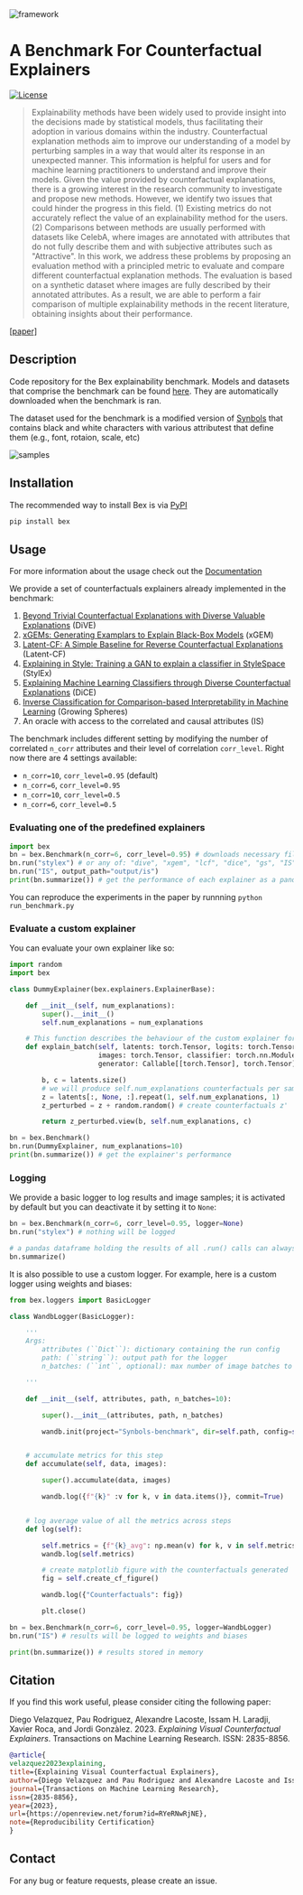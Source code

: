 <img src="images/cover.jpg" alt="framework"/>

# A Benchmark For Counterfactual Explainers

[![License](https://img.shields.io/badge/License-Apache%202.0-blue.svg)](https://opensource.org/licenses/Apache-2.0)

> Explainability methods have been widely used to provide insight into the decisions made by statistical models, thus facilitating their adoption in various domains within the industry. Counterfactual explanation methods aim to improve our understanding of a model by perturbing samples in a way that would alter its response in an unexpected manner. This information is helpful for users and for machine learning practitioners to understand and improve their models. Given the value provided by counterfactual explanations, there is a growing interest in the research community to investigate and propose new methods. However, we identify two issues that could hinder the progress in this field. (1) Existing metrics do not accurately reflect the value of an explainability method for the users. (2) Comparisons between methods are usually performed with datasets like CelebA, where images are annotated with attributes that do not fully describe them and with subjective attributes such as "Attractive". In this work, we address these problems by proposing an evaluation method with a principled metric to evaluate and compare different counterfactual explanation methods. The evaluation is based on a synthetic dataset where images are fully described by their annotated attributes. As a result, we are able to perform a fair comparison of multiple explainability methods in the recent literature, obtaining insights about their performance.

[[paper]](https://openreview.net/pdf?id=RYeRNwRjNE)

## Description

Code repository for the Bex explainability benchmark. Models and datasets that comprise the benchmark can be found [here](https://zenodo.org/record/6616598). They are
automatically downloaded when the benchmark is ran.


The dataset used for the benchmark is a modified version of [Synbols](https://arxiv.org/abs/2009.06415) that contains black and white characters with various attributest that define them (e.g., font, rotaion, scale, etc)

<img src="images/samples.png" alt="samples"/>

## Installation

The recommended way to install Bex is via [PyPI](https://pypi.org/project/bex/)

```bash
pip install bex
```


## Usage

For more information about the usage check out the [Documentation](https://dvd42.github.io/Bex)

We provide a set of counterfactuals explainers already implemented in the benchmark:

1. [Beyond Trivial Counterfactual Explanations with Diverse Valuable Explanations](https://arxiv.org/abs/2103.10226) (DiVE)
2. [xGEMs: Generating Examplars to Explain Black-Box Models](https://arxiv.org/abs/1806.08867) (xGEM)
3. [Latent-CF: A Simple Baseline for Reverse Counterfactual Explanations](https://arxiv.org/abs/2012.09301) (Latent-CF)
4. [Explaining in Style: Training a GAN to explain a classifier in StyleSpace](https://arxiv.org/abs/2104.13369) (StylEx)
5. [Explaining Machine Learning Classifiers through Diverse Counterfactual Explanations](https://arxiv.org/abs/1905.07697) (DiCE)
6. [Inverse Classification for Comparison-based Interpretability in Machine Learning](https://arxiv.org/abs/1712.08443) (Growing Spheres)
7. An oracle with access to the correlated and causal attributes (IS)


The benchmark includes different setting by modifying the number of correlated
`n_corr` attributes and their level of correlation `corr_level`. Right now there are 4 settings available:

* `n_corr=10`, `corr_level=0.95` (default)
* `n_corr=6`, `corr_level=0.95`
* `n_corr=10`, `corr_level=0.5`
* `n_corr=6`, `corr_level=0.5`


### Evaluating one of the predefined explainers

```python
import bex
bn = bex.Benchmark(n_corr=6, corr_level=0.95) # downloads necessary files
bn.run("stylex") # or any of: "dive", "xgem", "lcf", "dice", "gs", "IS" (Oracle)
bn.run("IS", output_path="output/is")
print(bn.summarize()) # get the performance of each explainer as a pandas dataframe
```

You can reproduce the experiments in the paper by runnning `python run_benchmark.py`


### Evaluate a custom explainer

You can evaluate your own explainer like so:

```python
import random
import bex

class DummyExplainer(bex.explainers.ExplainerBase):

    def __init__(self, num_explanations):
        super().__init__()
        self.num_explanations = num_explanations

    # This function describes the behaviour of the custom explainer for a given batch
    def explain_batch(self, latents: torch.Tensor, logits: torch.Tensor,
                      images: torch.Tensor, classifier: torch.nn.Module,
                      generator: Callable[[torch.Tensor], torch.Tensor]) -> torch.Tensor:

        b, c = latents.size()
        # we will produce self.num_explanations counterfactuals per sample
        z = latents[:, None, :].repeat(1, self.num_explanations, 1)
        z_perturbed = z + random.random() # create counterfactuals z'

        return z_perturbed.view(b, self.num_explanations, c)

bn = bex.Benchmark()
bn.run(DummyExplainer, num_explanations=10)
print(bn.summarize()) # get the explainer's performance
```

### Logging

We provide a basic logger to log results and image samples; it is activated by default but you can deactivate it by setting it to `None`:

```python
bn = bex.Benchmark(n_corr=6, corr_level=0.95, logger=None)
bn.run("stylex") # nothing will be logged

# a pandas dataframe holding the results of all .run() calls can always be obtained by calling
bn.summarize()
```

It is also possible to use a custom logger. For example, here is a custom logger using weights and biases:

```python
from bex.loggers import BasicLogger

class WandbLogger(BasicLogger):

    '''
    Args:
        attributes (``Dict``): dictionary containing the run config
        path: (``string``): output path for the logger
        n_batches: (``int``, optional): max number of image batches to log

    '''

    def __init__(self, attributes, path, n_batches=10):

        super().__init__(attributes, path, n_batches)

        wandb.init(project="Synbols-benchmark", dir=self.path, config=self.attributes, reinit=True)


    # accumulate metrics for this step
    def accumulate(self, data, images):

        super().accumulate(data, images)

        wandb.log({f"{k}" :v for k, v in data.items()}, commit=True)


    # log average value of all the metrics across steps
    def log(self):

        self.metrics = {f"{k}_avg": np.mean(v) for k, v in self.metrics.items()}
        wandb.log(self.metrics)

        # create matplotlib figure with the counterfactuals generated
        fig = self.create_cf_figure()

        wandb.log({"Counterfactuals": fig})

        plt.close()

bn = bex.Benchmark(n_corr=6, corr_level=0.95, logger=WandbLogger)
bn.run("IS") # results will be logged to weights and biases

print(bn.summarize()) # results stored in memory
```

## Citation

If you find this work useful, please consider citing the following paper:

Diego Velazquez, Pau Rodriguez, Alexandre Lacoste, Issam H. Laradji, Xavier Roca, and Jordi Gonzàlez. 2023. *Explaining Visual Counterfactual Explainers*. Transactions on Machine Learning Research. ISSN: 2835-8856.


```bibtex
@article{
velazquez2023explaining,
title={Explaining Visual Counterfactual Explainers},
author={Diego Velazquez and Pau Rodriguez and Alexandre Lacoste and Issam H. Laradji and Xavier Roca and Jordi Gonz{\`a}lez},
journal={Transactions on Machine Learning Research},
issn={2835-8856},
year={2023},
url={https://openreview.net/forum?id=RYeRNwRjNE},
note={Reproducibility Certification}
}
```


## Contact

For any bug or feature requests, please create an issue.
